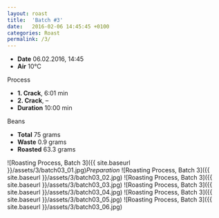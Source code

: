```yaml
---
layout: roast
title:  'Batch #3'
date:   2016-02-06 14:45:45 +0100
categories: Roast
permalink: /3/
---
```


* **Date** 06.02.2016, 14:45
* **Air** 10°C

Process

* **1. Crack**, 6:01 min
* **2. Crack**, –
* **Duration** <span class="meta-box">10:00 min</span>

Beans

* **Total** 75 grams
* **Waste** 0.9 grams
* **Roasted** <span class="meta-box">63.3 grams</span>

![Roasting Process, Batch 3]({{ site.baseurl }}/assets/3/batch03_01.jpg)*Preparation*
![Roasting Process, Batch 3]({{ site.baseurl }}/assets/3/batch03_02.jpg)
![Roasting Process, Batch 3]({{ site.baseurl }}/assets/3/batch03_03.jpg)
![Roasting Process, Batch 3]({{ site.baseurl }}/assets/3/batch03_04.jpg)
![Roasting Process, Batch 3]({{ site.baseurl }}/assets/3/batch03_05.jpg)
![Roasting Process, Batch 3]({{ site.baseurl }}/assets/3/batch03_06.jpg)

